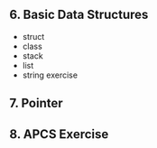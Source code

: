 ## 6. Basic Data Structures
- struct
- class
- stack
- list
- string exercise
## 7. Pointer

## 8. APCS Exercise